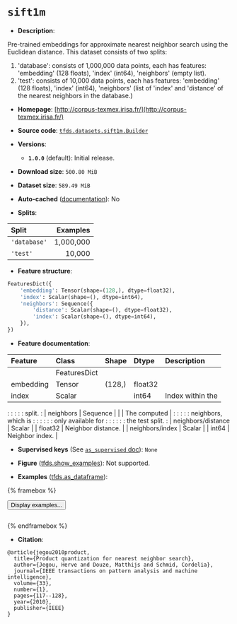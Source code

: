 <div itemscope itemtype="http://schema.org/Dataset">
  <div itemscope itemprop="includedInDataCatalog" itemtype="http://schema.org/DataCatalog">
    <meta itemprop="name" content="TensorFlow Datasets" />
  </div>
  <meta itemprop="name" content="sift1m" />
  <meta itemprop="description" content="Pre-trained embeddings for approximate nearest neighbor search using the&#10;Euclidean distance. This dataset consists of two splits:&#10;&#10;1.  &#x27;database&#x27;: consists of 1,000,000 data points, each has features:&#10;    &#x27;embedding&#x27; (128 floats), &#x27;index&#x27; (int64), &#x27;neighbors&#x27; (empty list).&#10;2.  &#x27;test&#x27;: consists of 10,000 data points, each has features: &#x27;embedding&#x27; (128&#10;    floats), &#x27;index&#x27; (int64), &#x27;neighbors&#x27; (list of &#x27;index&#x27; and &#x27;distance&#x27; of the&#10;    nearest neighbors in the database.)&#10;&#10;To use this dataset:&#10;&#10;```python&#10;import tensorflow_datasets as tfds&#10;&#10;ds = tfds.load(&#x27;sift1m&#x27;, split=&#x27;train&#x27;)&#10;for ex in ds.take(4):&#10;  print(ex)&#10;```&#10;&#10;See [the guide](https://www.tensorflow.org/datasets/overview) for more&#10;informations on [tensorflow_datasets](https://www.tensorflow.org/datasets).&#10;&#10;" />
  <meta itemprop="url" content="https://www.tensorflow.org/datasets/catalog/sift1m" />
  <meta itemprop="sameAs" content="http://corpus-texmex.irisa.fr/" />
  <meta itemprop="citation" content="@article{jegou2010product,&#10;  title={Product quantization for nearest neighbor search},&#10;  author={Jegou, Herve and Douze, Matthijs and Schmid, Cordelia},&#10;  journal={IEEE transactions on pattern analysis and machine intelligence},&#10;  volume={33},&#10;  number={1},&#10;  pages={117--128},&#10;  year={2010},&#10;  publisher={IEEE}&#10;}" />
</div>

# `sift1m`


*   **Description**:

Pre-trained embeddings for approximate nearest neighbor search using the
Euclidean distance. This dataset consists of two splits:

1.  'database': consists of 1,000,000 data points, each has features:
    'embedding' (128 floats), 'index' (int64), 'neighbors' (empty list).
2.  'test': consists of 10,000 data points, each has features: 'embedding' (128
    floats), 'index' (int64), 'neighbors' (list of 'index' and 'distance' of the
    nearest neighbors in the database.)

*   **Homepage**:
    [http://corpus-texmex.irisa.fr/](http://corpus-texmex.irisa.fr/)

*   **Source code**:
    [`tfds.datasets.sift1m.Builder`](https://github.com/tensorflow/datasets/tree/master/tensorflow_datasets/datasets/sift1m/sift1m_dataset_builder.py)

*   **Versions**:

    *   **`1.0.0`** (default): Initial release.

*   **Download size**: `500.80 MiB`

*   **Dataset size**: `589.49 MiB`

*   **Auto-cached**
    ([documentation](https://www.tensorflow.org/datasets/performances#auto-caching)):
    No

*   **Splits**:

Split        | Examples
:----------- | --------:
`'database'` | 1,000,000
`'test'`     | 10,000

*   **Feature structure**:

```python
FeaturesDict({
    'embedding': Tensor(shape=(128,), dtype=float32),
    'index': Scalar(shape=(), dtype=int64),
    'neighbors': Sequence({
        'distance': Scalar(shape=(), dtype=float32),
        'index': Scalar(shape=(), dtype=int64),
    }),
})
```

*   **Feature documentation**:

| Feature            | Class        | Shape  | Dtype   | Description         |
| :----------------- | :----------- | :----- | :------ | :------------------ |
|                    | FeaturesDict |        |         |                     |
| embedding          | Tensor       | (128,) | float32 |                     |
| index              | Scalar       |        | int64   | Index within the    |
:                    :              :        :         : split.              :
| neighbors          | Sequence     |        |         | The computed        |
:                    :              :        :         : neighbors, which is :
:                    :              :        :         : only available for  :
:                    :              :        :         : the test split.     :
| neighbors/distance | Scalar       |        | float32 | Neighbor distance.  |
| neighbors/index    | Scalar       |        | int64   | Neighbor index.     |

*   **Supervised keys** (See
    [`as_supervised` doc](https://www.tensorflow.org/datasets/api_docs/python/tfds/load#args)):
    `None`

*   **Figure**
    ([tfds.show_examples](https://www.tensorflow.org/datasets/api_docs/python/tfds/visualization/show_examples)):
    Not supported.

*   **Examples**
    ([tfds.as_dataframe](https://www.tensorflow.org/datasets/api_docs/python/tfds/as_dataframe)):

<!-- mdformat off(HTML should not be auto-formatted) -->

{% framebox %}

<button id="displaydataframe">Display examples...</button>
<div id="dataframecontent" style="overflow-x:auto"></div>
<script>
const url = "https://storage.googleapis.com/tfds-data/visualization/dataframe/sift1m-1.0.0.html";
const dataButton = document.getElementById('displaydataframe');
dataButton.addEventListener('click', async () => {
  // Disable the button after clicking (dataframe loaded only once).
  dataButton.disabled = true;

  const contentPane = document.getElementById('dataframecontent');
  try {
    const response = await fetch(url);
    // Error response codes don't throw an error, so force an error to show
    // the error message.
    if (!response.ok) throw Error(response.statusText);

    const data = await response.text();
    contentPane.innerHTML = data;
  } catch (e) {
    contentPane.innerHTML =
        'Error loading examples. If the error persist, please open '
        + 'a new issue.';
  }
});
</script>

{% endframebox %}

<!-- mdformat on -->

*   **Citation**:

```
@article{jegou2010product,
  title={Product quantization for nearest neighbor search},
  author={Jegou, Herve and Douze, Matthijs and Schmid, Cordelia},
  journal={IEEE transactions on pattern analysis and machine intelligence},
  volume={33},
  number={1},
  pages={117--128},
  year={2010},
  publisher={IEEE}
}
```

